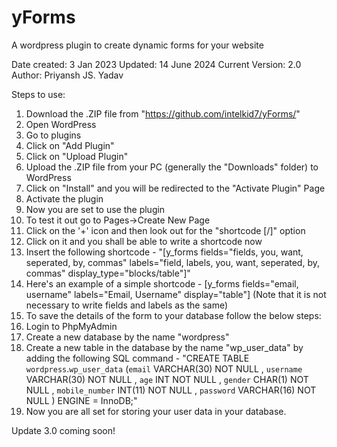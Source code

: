 # yForms
A wordpress plugin to create dynamic forms for your website

Date created: 3 Jan 2023
Updated: 14 June 2024
Current Version: 2.0
Author: Priyansh JS. Yadav

Steps to use:
1. Download the .ZIP file from "https://github.com/intelkid7/yForms/"
2. Open WordPress
3. Go to plugins
4. Click on "Add Plugin"
5. Click on "Upload Plugin"
6. Upload the .ZIP file from your PC (generally the "Downloads" folder) to WordPress
7. Click on "Install" and you will be redirected to the "Activate Plugin" Page
8. Activate the plugin
9. Now you are set to use the plugin
10. To test it out go to Pages->Create New Page
11. Click on the '+' icon and then look out for the "shortcode [/]" option
12. Click on it and you shall be able to write a shortcode now
13. Insert the following shortcode - "[y_forms fields="fields, you, want, seperated, by, commas" labels="field, labels, you, want, seperated, by, commas" display_type="blocks/table"]"
14. Here's an example of a simple shortcode - [y_forms fields="email, username" labels="Email, Username" display="table"] (Note that it is not necessary to write fields and labels as the same)
15. To save the details of the form to your database follow the below steps:
16. Login to PhpMyAdmin
17. Create a new database by the name "wordpress"
18. Create a new table in the database by the name "wp_user_data" by adding the following SQL command - "CREATE TABLE `wordpress`.`wp_user_data` (`email` VARCHAR(30) NOT NULL , `username` VARCHAR(30) NOT NULL , `age` INT NOT NULL , `gender` CHAR(1) NOT NULL , `mobile_number` INT(11) NOT NULL , `password` VARCHAR(16) NOT NULL ) ENGINE = InnoDB;"
19. Now you are all set for storing your user data in your database.

Update 3.0 coming soon!
